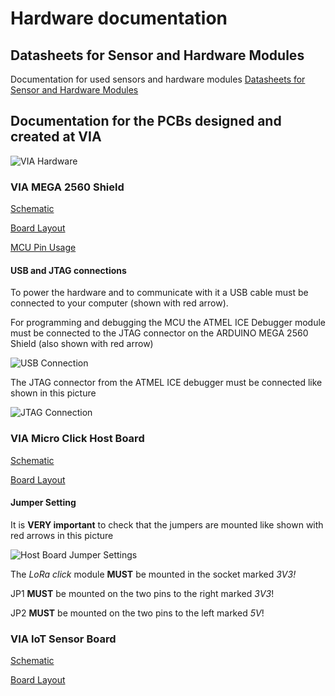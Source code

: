 # Hardware documentation
## Datasheets for Sensor and Hardware Modules
Documentation for used sensors and hardware modules [Datasheets for Sensor and Hardware Modules](DATASHEETS.md)

## Documentation for the PCBs designed and created at VIA
![VIA Hardware](/docs/resources/IoT-Hardware.jpg)
### VIA MEGA 2560 Shield
[Schematic](/docs/documentation/HW%20Doc/VIA%20MEGA2560%20Shield/VIA%20Shield%202.0.0%20Schematic.pdf)

[Board Layout](/docs/documentation/HW%20Doc/VIA%20MEGA2560%20Shield/VIA%20Shield%202.0.0%20Board.pdf)

[MCU Pin Usage](/docs/documentation/HW%20Doc/VIA%20MEGA2560%20Shield/MCU-Pin%20Usage.pdf)

#### USB and JTAG connections
To power the hardware and to communicate with it a USB cable must be connected to your computer (shown with red arrow).

For programming and debugging the MCU the ATMEL ICE Debugger module must be connected to the JTAG connector on the ARDUINO MEGA 2560 Shield (also shown with red arrow)

![USB Connection](/docs/resources/IoT-Hardware%20Connections.jpg)

The JTAG connector from the ATMEL ICE debugger must be connected like shown in this picture

![JTAG Connection](/docs/resources/IoT-Hardware%20JTAG.jpg)

### VIA Micro Click Host Board
[Schematic](/docs/documentation/HW%20Doc/Mikro%20Click%20Host%20Board/Mikro%20Click%20Host%20Board%20Schematic.pdf)

[Board Layout](/docs/documentation/HW%20Doc/Mikro%20Click%20Host%20Board/Mikro%20Click%20Host%20Board.pdf)
#### Jumper Setting
It is **VERY important** to check that the jumpers are mounted like shown with red arrows in this picture

![Host Board Jumper Settings](/docs/resources/Host%20Board%20Jumper.jpg)

The *LoRa click* module **MUST** be mounted in the socket marked *3V3!*

JP1 **MUST** be mounted on the two pins to the right marked *3V3*!

JP2 **MUST** be mounted on the two pins to the left marked *5V*! 

### VIA IoT Sensor Board
[Schematic](/docs/documentation/HW%20Doc/IoT%20Sensor%20Board/Sensor%20connection%20Schematic.pdf)

[Board Layout](/docs/documentation/HW%20Doc/IoT%20Sensor%20Board/Sensor%20connection%20board.pdf)
